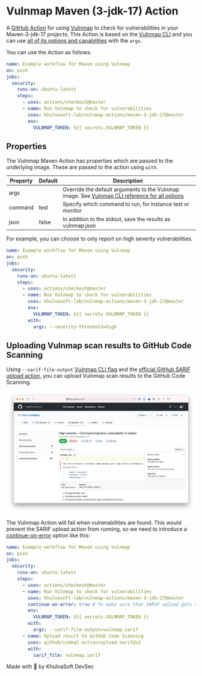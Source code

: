 # Vulnmap Maven (3-jdk-17)  Action

A [GitHub Action](https://github.com/features/actions) for using [Vulnmap](https://khulnasoft.com/VulnmapGH) to check for
vulnerabilities in your Maven-3-jdk-17 projects. This Action is based on the [Vulnmap CLI][cli-gh] and you can use [all of its options and capabilities][cli-ref] with the `args`.


You can use the Action as follows:

```yaml
name: Example workflow for Maven using Vulnmap
on: push
jobs:
  security:
    runs-on: ubuntu-latest
    steps:
      - uses: actions/checkout@master
      - name: Run Vulnmap to check for vulnerabilities
        uses: khulnasoft-lab/vulnmap-actions/maven-3-jdk-17@master
        env:
          VULNMAP_TOKEN: ${{ secrets.VULNMAP_TOKEN }}
```

## Properties

The Vulnmap Maven Action has properties which are passed to the underlying image. These are passed to the action using `with`.

| Property | Default | Description                                                                                         |
| -------- | ------- | --------------------------------------------------------------------------------------------------- |
| args     |         | Override the default arguments to the Vulnmap image. See [Vulnmap CLI reference for all options][cli-ref] |
| command  | test    | Specify which command to run, for instance test or monitor                                          |
| json     | false   | In addition to the stdout, save the results as vulnmap.json                                            |

For example, you can choose to only report on high severity vulnerabilities.

```yaml
name: Example workflow for Maven using Vulnmap
on: push
jobs:
  security:
    runs-on: ubuntu-latest
    steps:
      - uses: actions/checkout@master
      - name: Run Vulnmap to check for vulnerabilities
        uses: khulnasoft-lab/vulnmap-actions/maven-3-jdk-17@master
        env:
          VULNMAP_TOKEN: ${{ secrets.VULNMAP_TOKEN }}
        with:
          args: --severity-threshold=high
```

## Uploading Vulnmap scan results to GitHub Code Scanning

Using `--sarif-file-output` [Vulnmap CLI flag][cli-ref] and the [official GitHub SARIF upload action](https://docs.github.com/en/code-security/secure-coding/uploading-a-sarif-file-to-github), you can upload Vulnmap scan results to the GitHub Code Scanning.

![Vulnmap results as a SARIF output uploaded to GitHub Code Scanning](../_templates/sarif-example.png)

The Vulnmap Action will fail when vulnerabilities are found. This would prevent the SARIF upload action from running, so we need to introduce a [continue-on-error](https://docs.github.com/en/actions/reference/workflow-syntax-for-github-actions#jobsjob_idstepscontinue-on-error) option like this:

```yaml
name: Example workflow for Maven using Vulnmap
on: push
jobs:
  security:
    runs-on: ubuntu-latest
    steps:
      - uses: actions/checkout@master
      - name: Run Vulnmap to check for vulnerabilities
        uses: khulnasoft-lab/vulnmap-actions/maven-3-jdk-17@master
        continue-on-error: true # To make sure that SARIF upload gets called
        env:
          VULNMAP_TOKEN: ${{ secrets.VULNMAP_TOKEN }}
        with:
          args: --sarif-file-output=vulnmap.sarif
      - name: Upload result to GitHub Code Scanning
        uses: github/codeql-action/upload-sarif@v2
        with:
          sarif_file: vulnmap.sarif
```

Made with 💜 by KhulnaSoft DevSec

[cli-gh]: https://github.com/khulnasoft-lab/vulnmap 'Vulnmap CLI'
[cli-ref]: https://docs.khulnasoft.com/vulnmap-cli/cli-reference 'Vulnmap CLI Reference documentation'
